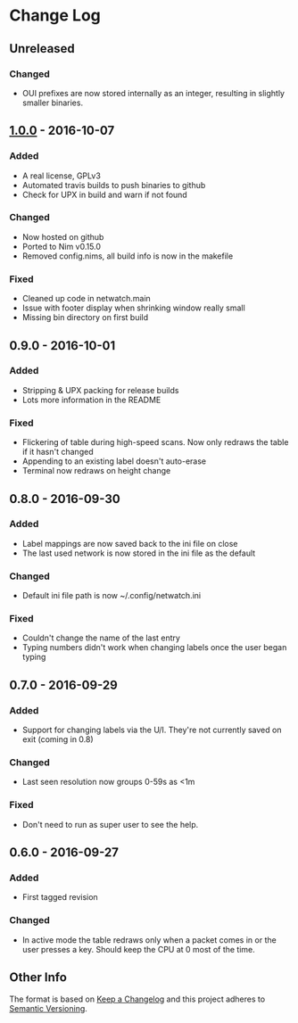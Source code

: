 # Change Log

## Unreleased

### Changed
- OUI prefixes are now stored internally as an integer, resulting in slightly
  smaller binaries.

## [1.0.0] - 2016-10-07
### Added
- A real license, GPLv3
- Automated travis builds to push binaries to github
- Check for UPX in build and warn if not found

### Changed
- Now hosted on github
- Ported to Nim v0.15.0
- Removed config.nims, all build info is now in the makefile

### Fixed
- Cleaned up code in netwatch.main
- Issue with footer display when shrinking window really small
- Missing bin directory on first build

## 0.9.0 - 2016-10-01
### Added
- Stripping & UPX packing for release builds
- Lots more information in the README

### Fixed
- Flickering of table during high-speed scans. Now only redraws the table if it
hasn't changed
- Appending to an existing label doesn't auto-erase
- Terminal now redraws on height change

## 0.8.0 - 2016-09-30
### Added
- Label mappings are now saved back to the ini file on close
- The last used network is now stored in the ini file as the default

### Changed
- Default ini file path is now ~/.config/netwatch.ini

### Fixed
- Couldn't change the name of the last entry
- Typing numbers didn't work when changing labels once the user began typing

## 0.7.0 - 2016-09-29
### Added
- Support for changing labels via the U/I. They're not currently saved on exit (coming in 0.8)

### Changed
- Last seen resolution now groups 0-59s as <1m

### Fixed
- Don't need to run as super user to see the help.

## 0.6.0 - 2016-09-27
### Added
- First tagged revision

### Changed
- In active mode the table redraws only when a packet comes in or the user presses a key. Should keep the CPU at 0 most of the time.

## Other Info

The format is based on [Keep a Changelog](http://keepachangelog.com/)
and this project adheres to [Semantic Versioning](http://semver.org/).


[Unreleased]: https://github.com/johnscillieri/netwatch/compare/v1.0.0...HEAD
[1.0.0]: https://github.com/johnscillieri/netwatch/compare/6f690b7...v1.0.0
